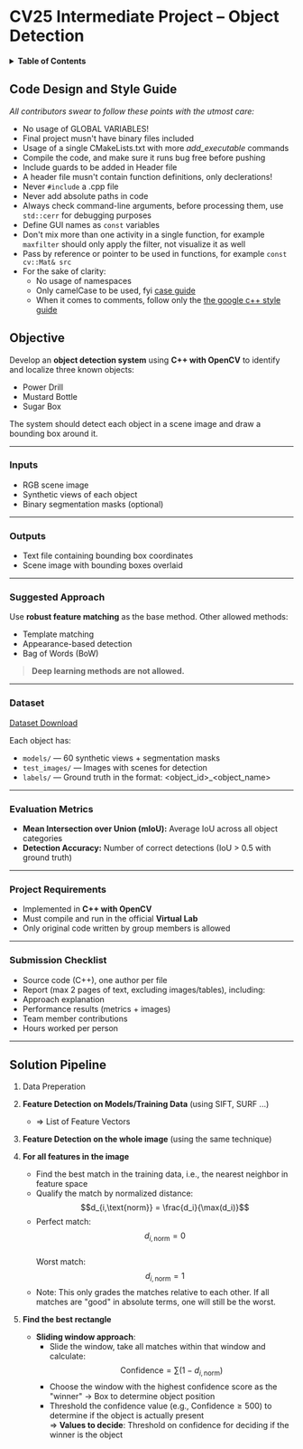 # CV25 Intermediate Project – Object Detection

<details>
  <summary><strong> Table of Contents</strong></summary>

- [Code Design and Style Guide](#code-design-and-style-guide)
- [Objective](#objective)
  - [Inputs](#inputs)
  - [Outputs](#outputs)
  - [Suggested Approach](#suggested-approach)
  - [Dataset](#dataset)
  - [Evaluation Metrics](#evaluation-metrics)
  - [Project Requirements](#project-requirements)
  - [Submission Checklist](#submission-checklist)
- [Solution Pipeline](#solution-pipeline)

</details>

## **Code Design and Style Guide**
*All contributors swear to follow these points with the utmost care:* 
- No usage of GLOBAL VARIABLES!
- Final project musn't have binary files included
- Usage of a single CMakeLists.txt with more *add_executable* commands
- Compile the code, and make sure it runs bug free before pushing
- Include guards to be added in Header file
- A header file musn't contain function definitions, only declerations!
- Never `#include` a .cpp file
- Never add absolute paths in code
- Always check command-line arguments, before processing them, use `std::cerr` for debugging purposes
- Define GUI names as `const` variables
- Don't mix more than one activity in a single function, for example `maxfilter` should only apply the filter, not visualize it as well
- Pass by reference or pointer to be used in functions, for example `const cv::Mat& src`
- For the sake of clarity:
  - No usage of namespaces
  - Only camelCase to be used, fyi [case guide](https://medium.com/nerd-for-tech/programming-case-types-explained-143cad3681e3)
  - When it comes to comments, follow only the [the google c++ style guide](https://google.github.io/styleguide/cppguide.html#Comment_Style) 

##  **Objective**
Develop an **object detection system** using **C++ with OpenCV** to identify and localize three known objects:
- Power Drill
- Mustard Bottle
- Sugar Box

The system should detect each object in a scene image and draw a bounding box around it.

---

### Inputs
- RGB scene image
- Synthetic views of each object
- Binary segmentation masks (optional)

---

###  Outputs
- Text file containing bounding box coordinates
- Scene image with bounding boxes overlaid

---

###  Suggested Approach
Use **robust feature matching** as the base method. Other allowed methods:
- Template matching
- Appearance-based detection
- Bag of Words (BoW)

>  **Deep learning methods are not allowed.**

---

### Dataset
[Dataset Download](https://drive.google.com/drive/folders/1heXAbX4WKXf3-z2sl68Qg-cvbcVwosxO?usp=sharing)

Each object has:
- `models/` — 60 synthetic views + segmentation masks
- `test_images/` — Images with scenes for detection
- `labels/` — Ground truth in the format:  <object_id>_<object_name> <xmin> <ymin> <xmax> <ymax>

---

### Evaluation Metrics
- **Mean Intersection over Union (mIoU):**
Average IoU across all object categories
- **Detection Accuracy:**
Number of correct detections (IoU > 0.5 with ground truth)

---

### Project Requirements
- Implemented in **C++ with OpenCV**
- Must compile and run in the official **Virtual Lab**
- Only original code written by group members is allowed

---

### Submission Checklist
- Source code (C++), one author per file
- Report (max 2 pages of text, excluding images/tables), including:
- Approach explanation
- Performance results (metrics + images)
- Team member contributions
- Hours worked per person

---

## **Solution Pipeline**
1. Data Preperation

2. **Feature Detection on Models/Training Data** (using SIFT, SURF ...)
   - ⇒ List of Feature Vectors

3. **Feature Detection on the whole image** (using the same technique)

4. **For all features in the image**
   - Find the best match in the training data, i.e., the nearest neighbor in feature space
   - Qualify the match by normalized distance:  
     $$d_{i,\text{norm}} = \frac{d_i}{\max(d_i)}$$
   - Perfect match:  
     $$d_{i,\text{norm}} = 0$$  
     Worst match:  
     $$d_{i,\text{norm}} = 1$$
   - Note: This only grades the matches relative to each other. If all matches are "good" in absolute terms, one will still be the worst.

5. **Find the best rectangle**
   - **Sliding window approach**:
     - Slide the window, take all matches within that window and calculate:
       $$\text{Confidence} = \sum (1 - d_{i,\text{norm}})$$
     - Choose the window with the highest confidence score as the "winner" → Box to determine object position
     - Threshold the confidence value (e.g., $\text{Confidence} \geq 500$) to determine if the object is actually present  
       ⇒ **Values to decide**: Threshold on confidence for deciding if the winner is the object





